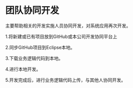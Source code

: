# 团队协同开发

主要帮助相关的开发实施人员协同开发，对系统应用再次开发。

1.将新建或已有项目放到GitHub或本公司开发协同平台上

2.同步GitHub项目到Eclipse本地。

3.下载业务逻辑代码到本地。

4.进行本地开发。

5.开发完成后，进行业务逻辑代码上传，与其他人协同开发。

